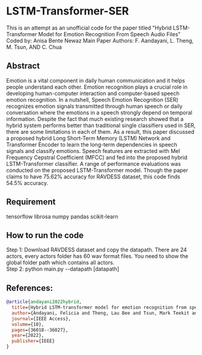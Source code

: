 # LSTM-Transformer-SER
This is an attempt as an unofficial code for the paper titled "Hybrid LSTM-Transformer Model for Emotion Recognition From Speech Audio Files" 
Coded by: Anisa Bente Newaz
Main Paper Authors: F. Aandayani, L. Theng, M. Tsun, AND C. Chua

## Abstract

Emotion is a vital component in daily human communication and it helps people understand each other. Emotion recognition plays a crucial role in developing human-computer interaction and
computer-based speech emotion recognition. In a nutshell, Speech Emotion Recognition (SER) recognizes emotion signals transmitted through human speech or daily conversation where the emotions in a speech strongly depend on temporal information. Despite the fact that much existing research showed that a hybrid system performs better than traditional single classifiers used in SER, there are some limitations in each of them. As a result, this paper discussed a proposed hybrid Long Short-Term Memory (LSTM) Network and Transformer Encoder to learn the long-term dependencies in speech signals and classify emotions. Speech features are extracted with Mel Frequency Cepstral Coefficient (MFCC) and fed into the proposed hybrid LSTM-Transformer classifier. A range of performance evaluations was conducted on the proposed LSTM-Transformer model. Though the paper claims to have 75.62% accuracy for RAVDESS dataset, this code finds 54.5% accuracy. 

## Requirement
tensorflow 
librosa 
numpy 
pandas 
scikit-learn

## How to run the code

Step 1: Download RAVDESS dataset and copy the datapath. There are 24 actors, every actors folder has 60 wav format files. You need to show the global folder path which contains all actors. <br>
Step 2: python main.py --datapath [datapath]

## References:

```bibtex
@article{andayani2022hybrid,
  title={Hybrid LSTM-transformer model for emotion recognition from speech audio files},
  author={Andayani, Felicia and Theng, Lau Bee and Tsun, Mark Teekit and Chua, Caslon},
  journal={IEEE Access},
  volume={10},
  pages={36018--36027},
  year={2022},
  publisher={IEEE}
}

